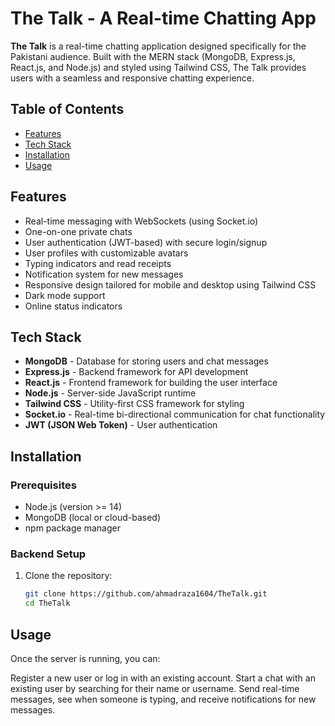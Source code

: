 # The Talk - A Real-time Chatting App

**The Talk** is a real-time chatting application designed specifically for the Pakistani audience. Built with the MERN stack (MongoDB, Express.js, React.js, and Node.js) and styled using Tailwind CSS, The Talk provides users with a seamless and responsive chatting experience.

## Table of Contents

- [Features](#features)
- [Tech Stack](#tech-stack)
- [Installation](#installation)
- [Usage](#usage)

## Features

- Real-time messaging with WebSockets (using Socket.io)
- One-on-one private chats
- User authentication (JWT-based) with secure login/signup
- User profiles with customizable avatars
- Typing indicators and read receipts
- Notification system for new messages
- Responsive design tailored for mobile and desktop using Tailwind CSS
- Dark mode support
- Online status indicators

## Tech Stack

- **MongoDB** - Database for storing users and chat messages
- **Express.js** - Backend framework for API development
- **React.js** - Frontend framework for building the user interface
- **Node.js** - Server-side JavaScript runtime
- **Tailwind CSS** - Utility-first CSS framework for styling
- **Socket.io** - Real-time bi-directional communication for chat functionality
- **JWT (JSON Web Token)** - User authentication

## Installation

### Prerequisites

- Node.js (version >= 14)
- MongoDB (local or cloud-based)
- npm package manager

### Backend Setup

1. Clone the repository:

   ```bash
   git clone https://github.com/ahmadraza1604/TheTalk.git
   cd TheTalk

## Usage
Once the server is running, you can:

Register a new user or log in with an existing account.
Start a chat with an existing user by searching for their name or username.
Send real-time messages, see when someone is typing, and receive notifications for new messages.
